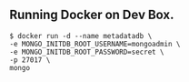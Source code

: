 ## Running Docker on Dev Box.
```
$ docker run -d --name metadatadb \
-e MONGO_INITDB_ROOT_USERNAME=mongoadmin \
-e MONGO_INITDB_ROOT_PASSWORD=secret \
-p 27017 \
mongo
```